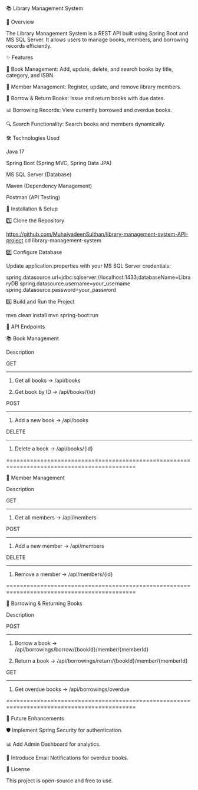 📚 Library Management System

📖 Overview

The Library Management System is a REST API built using Spring Boot and MS SQL Server. It allows users to manage books, members, and borrowing records efficiently.

✨ Features

📌 Book Management: Add, update, delete, and search books by title, category, and ISBN.

👤 Member Management: Register, update, and remove library members.

📖 Borrow & Return Books: Issue and return books with due dates.

📊 Borrowing Records: View currently borrowed and overdue books.

🔍 Search Functionality: Search books and members dynamically.

🛠️ Technologies Used

Java 17

Spring Boot (Spring MVC, Spring Data JPA)

MS SQL Server (Database)

Maven (Dependency Management)

Postman (API Testing)

🚀 Installation & Setup

1️⃣ Clone the Repository

https://github.com/MuhaiyadeenSulthan/library-management-system-API-project
cd library-management-system

2️⃣ Configure Database

Update application.properties with your MS SQL Server credentials:

spring.datasource.url=jdbc:sqlserver://localhost:1433;databaseName=LibraryDB
spring.datasource.username=your_username
spring.datasource.password=your_password

3️⃣ Build and Run the Project

mvn clean install
mvn spring-boot:run

📌 API Endpoints

📚 Book Management

Description

   GET
*********

 1) Get all books ->  /api/books

 2) Get book by ID ->  /api/books/{id}


   POST
 *********

 1) Add a new book ->  /api/books
  

  DELETE
**********

  1) Delete a book ->  /api/books/{id}

============================================================================================

👤 Member Management

Description

   GET
*********
   1) Get all members ->  /api/members


  POST
*********

  1) Add a new member ->  /api/members

  DELETE
**********

  1) Remove a member ->  /api/members/{id}

============================================================================================

🔄 Borrowing & Returning Books

Description

  POST
********

  1) Borrow a book ->  /api/borrowings/borrow/{bookId}/member/{memberId}

  2) Return a book ->  /api/borrowings/return/{bookId}/member/{memberId}

  GET
********

  1) Get overdue books ->  /api/borrowings/overdue

============================================================================================

🎯 Future Enhancements

🛡️ Implement Spring Security for authentication.

📊 Add Admin Dashboard for analytics.

📌 Introduce Email Notifications for overdue books.

📝 License

This project is open-source and free to use.
